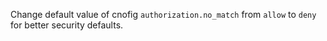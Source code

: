 Change default value of cnofig `authorization.no_match` from `allow` to `deny` for better security defaults.
